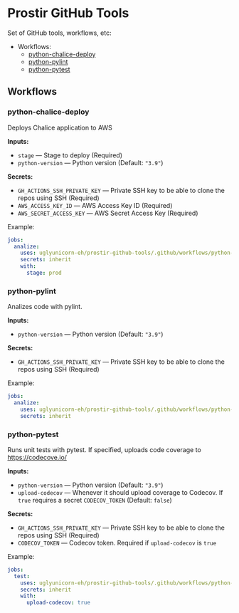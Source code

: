 # Prostir GitHub Tools

Set of GitHub tools, workflows, etc:

* Workflows:
    * [python-chalice-deploy](#python-chalice-deploy)
    * [python-pylint](#python-pylint)
    * [python-pytest](#python-pytest)

## Workflows

### python-chalice-deploy

Deploys Chalice application to AWS

**Inputs:**

* `stage` — Stage to deploy (Required)
* `python-version` — Python version (Default: `"3.9"`)

**Secrets:**

* `GH_ACTIONS_SSH_PRIVATE_KEY` — Private SSH key to be able to clone the repos using SSH (Required)
* `AWS_ACCESS_KEY_ID` — AWS Access Key ID (Required)
* `AWS_SECRET_ACCESS_KEY` — AWS Secret Access Key (Required)

Example:

```yaml
jobs:
  analize:
    uses: uglyunicorn-eh/prostir-github-tools/.github/workflows/python-chalice-deploy.yml@main
    secrets: inherit
    with:
      stage: prod
```

### python-pylint

Analizes code with pylint.

**Inputs:**

* `python-version` — Python version (Default: `"3.9"`)

**Secrets:**

* `GH_ACTIONS_SSH_PRIVATE_KEY` — Private SSH key to be able to clone the repos using SSH (Required)

Example:

```yaml
jobs:
  analize:
    uses: uglyunicorn-eh/prostir-github-tools/.github/workflows/python-pylint.yml@main
    secrets: inherit
```

### python-pytest

Runs unit tests with pytest. If specified, uploads code coverage to https://codecove.io/

**Inputs:**

* `python-version` — Python version (Default: `"3.9"`)
* `upload-codecov` — Whenever it should upload coverage to Codecov. If `true` requires a secret `CODECOV_TOKEN` (Default: `false`)

**Secrets:**

* `GH_ACTIONS_SSH_PRIVATE_KEY` — Private SSH key to be able to clone the repos using SSH (Required)
* `CODECOV_TOKEN` — Codecov token. Required if `upload-codecov` is `true`

Example:

```yaml
jobs:
  test:
    uses: uglyunicorn-eh/prostir-github-tools/.github/workflows/python-pytest.yml@main
    secrets: inherit
    with:
      upload-codecov: true
```

